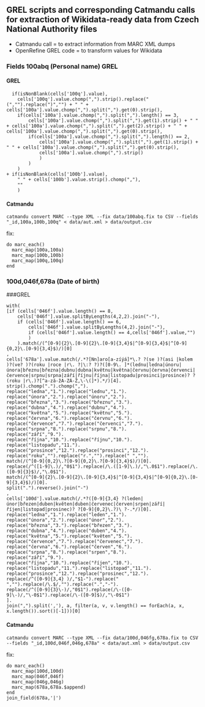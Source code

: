## GREL scripts and corresponding Catmandu calls for extraction of Wikidata-ready data from Czech National Authority files

* Catmandu call = to extract information from MARC XML dumps
* OpenRefine GREL code = to transform values for Wikidata

### Fields 100abq (Personal name) GREL
#### GREL
```
  if(isNonBlank(cells['100q'].value),
	cells['100q'].value.chomp(",").strip().replace("(","").replace(")","") + " " + cells['100a'].value.chomp(",").split(",").get(0).strip(),
	if(cells['100a'].value.chomp(",").split(",").length() == 3,
		cells['100a'].value.chomp(",").split(",").get(1).strip() + " " + cells['100a'].value.chomp(",").split(",").get(2).strip() + " " + cells['100a'].value.chomp(",").split(",").get(0).strip(),
		if(cells['100a'].value.chomp(",").split(",").length() == 2,
			cells['100a'].value.chomp(",").split(",").get(1).strip() + " " + cells['100a'].value.chomp(",").split(",").get(0).strip(),
			cells['100a'].value.chomp(",").strip()
			)
		)
	)	
+ if(isNonBlank(cells['100b'].value),
	" " + cells['100b'].value.strip().chomp(","),
	""
	)
```

#### Catmandu

`catmandu convert MARC --type XML --fix data/100abq.fix to CSV --fields "_id,100a,100b,100q" < data/aut.xml > data/output.csv`

fix:
```
do marc_each()
  marc_map(100a,100a)
  marc_map(100b,100b)
  marc_map(100q,100q)
end
```
  
### 100d,046f,678a (Date of birth)
  
###GREL

```
with(
[if (cells['046f'].value.length() == 8,
	cells['046f'].value.splitByLengths(4,2,2).join("-"),
	if (cells['046f'].value.length() == 6,
		cells['046f'].value.splitByLengths(4,2).join("-"),
		if (cells['046f'].value.length() == 4,cells['046f'].value,"")
		)
	).match(/(^[0-9]{2}\.[0-9]{2}\.[0-9]{3,4}$|^[0-9]{3,4}$|^[0-9]{0,2}\.[0-9]{3,4}$)/)[0]
,
cells['678a'].value.match(/.*?[Nn]aro[a-zíýá]*\.? ?(se )?(asi |kolem )?(ve? )?(roku |roce |r\. ?|\:? ?)?([0-9\. ]*(lednu|ledna|únoru|února|březnu|března|dubnu|dubna|květnu|května|červnu|června|červenci|července|srpnu|srpna|září|říjnu|října|listopadu|prosinci|prosince)? ?(roku |r\.)?[^a-zá-žA-ZÁ-Ž,\-\(]*).*/)[4].
strip().chomp(".").chomp(",").
replace("ledna","1.").replace("lednu","1.").
replace("února","2.").replace("únoru","2.").
replace("března","3.").replace("březnu","3.").
replace("dubna","4.").replace("dubnu","4.").
replace("května","5.").replace("květnu","5.").
replace("června","6.").replace("červnu","6.").
replace("července","7.").replace("červenci","7.").
replace("srpna","8.").replace("srpnu","8.").
replace("září","9.").
replace("října","10.").replace("říjnu","10.").
replace("listopadu","11.").
replace("prosince","12.").replace("prosinci","12.").
replace("roku","").replace("r.","").replace(" ","").
match(/(^[0-9]{0,2}\.?[0-9]{0,2}\.?[0-9]{3,4}$)/)[0].
replace(/^([1-9]\.)/,"0$1").replace(/\.([1-9]\.)/,"\.0$1").replace(/\.([0-9]{3}$)/,"\.0$1").
match(/(^[0-9]{2}\.[0-9]{2}\.[0-9]{3,4}$|^[0-9]{3,4}$|^[0-9]{0,2}\.[0-9]{3,4}$)/)[0].
split(".").reverse().join("-")
,
cells['100d'].value.match(/.*?([0-9]{3,4} ?(leden|únor|březen|duben|květen|duben|červenec|červen|srpen|září|říjen|listopad|prosinec)? ?[0-9]{0,2}\.?)\ ?-.*/)[0].
replace("ledna","1.").replace("leden","1.").
replace("února","2.").replace("únor","2.").
replace("března","3.").replace("březen","3.").
replace("dubna","4.").replace("duben","4.").
replace("května","5.").replace("květen","5.").
replace("července","7.").replace("červenec","7.").
replace("června","6.").replace("červen","6.").
replace("srpna","8.").replace("srpen","8.").
replace("září","9.").
replace("října","10.").replace("říjen","10.").
replace("listopadu","11.").replace("listopad","11.").
replace("prosince","12.").replace("prosinec","12.").
replace(/^([0-9]{3,4} )/,"$1-").replace(" ","").replace(/\.$/,"").replace(".","-").
replace(/^([0-9]{3}\-)/,"0$1").replace(/\-([0-9]\-)/,"\-0$1").replace(/\-([0-9]$)/,"\-0$1")
].
join(",").split(','), a, filter(a, v, v.length() == forEach(a, x, x.length()).sort()[-1]))[0]
```

#### Catmandu

`catmandu convert MARC --type XML --fix data/100d,046fg,678a.fix to CSV --fields "_id,100d,046f,046g,678a" < data/aut.xml > data/output.csv`

fix:
```
do marc_each()
  marc_map(100d,100d)
  marc_map(046f,046f)
  marc_map(046g,046g)  
  marc_map(678a,678a.$append)
end
join_field(678a,'|')
```
